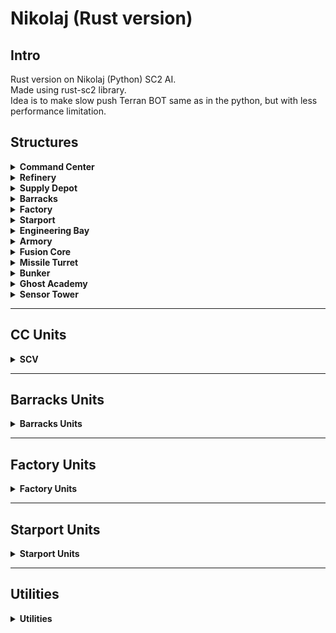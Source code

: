 # Nikolaj (Rust version)

## Intro
Rust version on Nikolaj (Python) SC2 AI.  
Made using rust-sc2 library.  
Idea is to make slow push Terran BOT same as in the python, but with less performance limitation.
## Structures

<details>
<summary><strong>Command Center</strong></summary>

| Task                         | Status |
|-----------------------------|--------|
| Construct                   | ✅     |
| Fly/Land                    | ✅     |
| Morph                       | ✅     |
| Scan hidden enemies         | ✅     |
| Search for leftover bases   | ✅     |
| M.U.L.E. drop               | ✅     |
| Train SCVs                  | ✅     |
| Drop Emergency Depot        | ⬜     |

</details>

<details>
<summary><strong>Refinery</strong></summary>

| Task       | Status |
|------------|--------|
| Construct  | ✅     |

</details>

<details>
<summary><strong>Supply Depot</strong></summary>

| Task         | Status |
|--------------|--------|
| Construct    | ✅     |
| Open/Close   | ✅     |

</details>

<details>
<summary><strong>Barracks</strong></summary>

| Task             | Status |
|------------------|--------|
| Construct        | ✅     |
| Construct Addon  | ✅     |
| Train            | ✅     |
| Fly/Land         | ✅     |

</details>

<details>
<summary><strong>Factory</strong></summary>

| Task             | Status |
|------------------|--------|
| Construct        | ✅     |
| Construct Addon  | ✅     |
| Train            | ✅     |
| Fly/Land         | ✅     |

</details>

<details>
<summary><strong>Starport</strong></summary>

| Task             | Status |
|------------------|--------|
| Construct        | ✅     |
| Construct Addon  | ✅     |
| Train            | ✅     |
| Fly/Land         | ✅     |

</details>

<details>
<summary><strong>Engineering Bay</strong></summary>

| Task     | Status |
|----------|--------|
| Construct| ⬜     |
| Upgrades | ⬜     |

</details>

<details>
<summary><strong>Armory</strong></summary>

| Task     | Status |
|----------|--------|
| Construct| ⬜     |
| Upgrades | ⬜     |

</details>

<details>
<summary><strong>Fusion Core</strong></summary>

| Task     | Status |
|----------|--------|
| Construct| ⬜     |
| Upgrades | ⬜     |

</details>

<details>
<summary><strong>Missile Turret</strong></summary>

| Task     | Status |
|----------|--------|
| Construct| ⬜     |

</details>

<details>
<summary><strong>Bunker</strong></summary>

| Task     | Status |
|----------|--------|
| Construct| ⬜     |
| Control  | ⬜     |

</details>

<details>
<summary><strong>Ghost Academy</strong></summary>

| Task     | Status |
|----------|--------|
| Construct| ⬜     |
| Upgrades | ⬜     |
| Nukes    | ⬜     |

</details>

<details>
<summary><strong>Sensor Tower</strong></summary>

| Task     | Status |
|----------|--------|
| Construct| ⬜     |

</details>

---

## CC Units

<details>
<summary><strong>SCV</strong></summary>

| Task                              | Status |
|-----------------------------------|--------|
| Distribution                      | ✅     |
| Split on start                    | ⬜     |
| Speedmining                       | ⬜     |
| Finish building without workers   | ✅     |
| Attack nearby enemy               | ⬜     |
| Repair friendly units             | ⬜     |
| Repair buildings                  | ⬜     |
| Ramp block answer                 | ⬜     |
| Worker rush answer                | ⬜     |
| Planetary Fortress rush answer    | ⬜     |

</details>

---

## Barracks Units

<details>
<summary><strong>Barracks Units</strong></summary>

| Unit    | Train | Control |
|---------|:-----:|:-------:|
| Marine  | ✅    | ⬜      |
| Marauder| ✅    | ⬜      |
| Reaper  | ✅    | ⬜      |
| Ghost   | ⬜    | ⬜      |

</details>

---

## Factory Units

<details>
<summary><strong>Factory Units</strong></summary>

| Unit       | Train | Control |
|------------|:-----:|:-------:|
| Hellion    | ⬜    | ⬜      |
| Siege Tank | ⬜    | ⬜      |
| Widow Mine | ⬜    | ⬜      |
| Cyclone    | ⬜    | ⬜      |
| Thor       | ⬜    | ⬜      |

</details>

---

## Starport Units

<details>
<summary><strong>Starport Units</strong></summary>

| Unit         | Train | Control | Harass | 
|--------------|:-----:|:-------:|:------:|
| Viking       | ⬜    | ⬜      |        |
| Medivac      | ⬜    | ⬜      | ⬜      |
| Banshee      | ⬜    | ⬜      | ⬜      |
| Raven        | ⬜    | ⬜      | ⬜      |
| Liberator    | ⬜    | ⬜      | ⬜      |
| Battlecruiser| ⬜    | ⬜      | ⬜      |

</details>

---

## Utilities

<details>
<summary><strong>Utilities</strong></summary>

| Feature             | Status |
|---------------------|--------|
| Building placement  | ✅     |
| Combat strategy     | ⬜     |
| Unit counter        | ⬜     |
| Unit rally points   | ✅     |
| Walls               | ⬜     |
| Pathfinding         | ⬜     |

</details>
